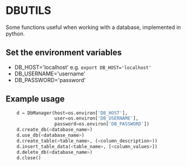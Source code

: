 # DBUTILS
Some functions useful when working with a database, implemented in python.

## Set the environment variables
  - DB_HOST='localhost'  e.g. ``export DB_HOST='localhost'``
  - DB_USERNAME='username'
  - DB_PASSWORD='password'

## Example usage
```python
    d = DbManager(host=os.environ['DB_HOST'],
                  user=os.environ['DB_USERNAME'],
                  password=os.environ['DB_PASSWORD'])
    d.create_db(<database_name>)
    d.use_db(<database_name>)
    d.create_table(<table_name>, (<column_description>))
    d.insert_table_data(<table_name>, [<column_values>])
    d.delete_db(<database_name>)
    d.close()
```

